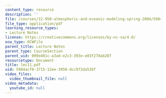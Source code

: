 ```yaml
---
content_type: resource
description: ''
file: /courses/12-950-atmospheric-and-oceanic-modeling-spring-2004/5984acf0371512ee3950dcc972da536f_lec11.pdf
file_type: application/pdf
learning_resource_types:
- Lecture Notes
license: https://creativecommons.org/licenses/by-nc-sa/4.0/
ocw_type: OCWFile
parent_title: Lecture Notes
parent_type: CourseSection
parent_uid: 099e401c-a3ad-e2c3-393e-e03f278ab207
resourcetype: Document
title: lec11.pdf
uid: 5984acf0-3715-12ee-3950-dcc972da536f
video_files:
  video_thumbnail_file: null
video_metadata:
  youtube_id: null
---
```

